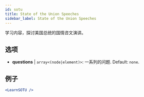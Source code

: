 ```yaml
---
id: sotu
title: State of the Union Speeches
sidebar_label: State of the Union Speeches
---
```


学习内容，探讨美国总统的国情咨文演讲。

## 选项

* __questions__ | `array<(node|element)>`: 一系列的问题. Default: `none`.


## 例子

```jsx live
<LearnSOTU />
```

